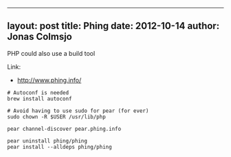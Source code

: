 
---
layout: post
title: Phing
date: 2012-10-14
author: Jonas Colmsjo
---

PHP could also use a build tool





Link:

 * http://www.phing.info/

```
# Autoconf is needed
brew install autoconf

# Avoid having to use sudo for pear (for ever)
sudo chown -R $USER /usr/lib/php

pear channel-discover pear.phing.info

pear uninstall phing/phing
pear install --alldeps phing/phing



```
